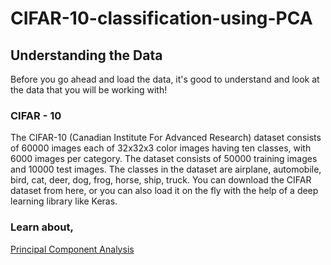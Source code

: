 # CIFAR-10-classification-using-PCA

## Understanding the Data
Before you go ahead and load the data, it's good to understand and look at the data that you will be working with!

### CIFAR - 10
The CIFAR-10 (Canadian Institute For Advanced Research) dataset consists of 60000 images each of 32x32x3 color images having ten classes, with 6000 images per category. The dataset consists of 50000 training images and 10000 test images. The classes in the dataset are airplane, automobile, bird, cat, deer, dog, frog, horse, ship, truck. You can download the CIFAR dataset from here, or you can also load it on the fly with the help of a deep learning library like Keras.

### Learn about,
[Principal Component Analysis](https://github.com/rjnp2/Data-Science/blob/main/tutorial/6.%20Machine%20Learning/7.%20Dimensionality%20reduction/PCA/readme.md)
